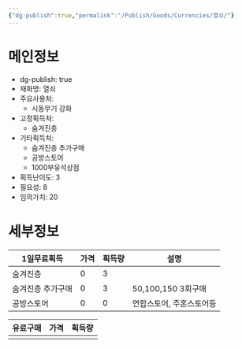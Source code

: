 ```yaml
---
{"dg-publish":true,"permalink":"/Publish/Goods/Currencies/열쇠/"}
---
```


<span><span><h1 data-heading="메인정보" dir="auto">메인정보</h1></span></span><p><ul class="dataview dataview-ul dataview-result-object-ul"><li class="dataview dataview-li dataview-result-object-li">dg-publish: <span>true</span></li><li class="dataview dataview-li dataview-result-object-li">재화명: <span>열쇠</span></li><li class="dataview dataview-li dataview-result-object-li">주요사용처: <ul class="dataview dataview-ul dataview-result-list-ul"><li class="dataview-result-list-li"><span>시동무기 강화</span></li></ul></li><li class="dataview dataview-li dataview-result-object-li">고정획득처: <ul class="dataview dataview-ul dataview-result-list-ul"><li class="dataview-result-list-li"><span>숨겨진층</span></li></ul></li><li class="dataview dataview-li dataview-result-object-li">기타획득처: <ul class="dataview dataview-ul dataview-result-list-ul"><li class="dataview-result-list-li"><span>숨겨진층 추가구매</span></li><li class="dataview-result-list-li"><span>공방스토어</span></li><li class="dataview-result-list-li"><span>1000부유석상점</span></li></ul></li><li class="dataview dataview-li dataview-result-object-li">획득난이도: <span>3</span></li><li class="dataview dataview-li dataview-result-object-li">필요성: <span>8</span></li><li class="dataview dataview-li dataview-result-object-li">임의가치: <span>20</span></li></ul></p><span><span><h1 data-heading="세부정보" dir="auto">세부정보</h1></span></span>



| 1일무료획득    | 가격  | 획득량 | 설명              |
| --------- | --- | --- | --------------- |
| 숨겨진층      | 0   | 3   |                 |
| 숨겨진층 추가구매 | 0   | 3   | 50,100,150 3회구매 |
| 공방스토어     | 0   | 0   | 연합스토어, 주혼스토어등   |


| 유료구매 | 가격  | 획득량 |
| ---- | --- | --- |
|      |     |     |
